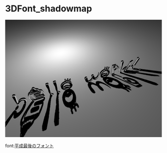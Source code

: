 # 3DFont_shadowmap
![](https://github.com/yuyurigi/3DFont_shadowmap/blob/main/20210106184848%23%23.png)  
  
font:[平成最後のフォント](https://www.flopdesign.com/heisei-last-font.html)
